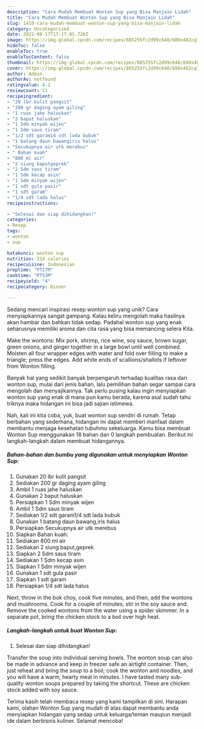 ```yaml
---
description: "Cara Mudah Membuat Wonton Sup yang Bisa Manjain Lidah"
title: "Cara Mudah Membuat Wonton Sup yang Bisa Manjain Lidah"
slug: 1410-cara-mudah-membuat-wonton-sup-yang-bisa-manjain-lidah
category: Uncategorized
date: 2022-08-17T17:17:01.726Z
image: https://img-global.cpcdn.com/recipes/885255fc2d99c648/680x482cq70/wonton-sup-foto-resep-utama.jpg
hideToc: false
enableToc: true
enableTocContent: false
thumbnail: https://img-global.cpcdn.com/recipes/885255fc2d99c648/680x482cq70/wonton-sup-foto-resep-utama.jpg
cover: https://img-global.cpcdn.com/recipes/885255fc2d99c648/680x482cq70/wonton-sup-foto-resep-utama.jpg
author: Admin
authorAv: notfound
ratingvalue: 4.1
reviewcount: 11
recipeingredient:
- "20 lbr kulit pangsit"
- "200 gr daging ayam giling"
- "1 ruas jahe haluskan"
- "2 baput haluskan"
- "1 Sdm minyak wijen"
- "1 Sdm saus tiram"
- "1/2 sdt garam14 sdt lada bubuk"
- "1 batang daun bawangiris halus"
- "Secukupnya air utk merebus"
- " Bahan kuah"
- "800 ml air"
- "2 siung baputgeprek"
- "2 Sdm saus tiram"
- "1 Sdm kecap asin"
- "1 Sdm minyak wijen"
- "1 sdt gula pasir"
- "1 sdt garam"
- "1/4 sdt lada halus"
recipeinstructions:

- "Selesai dan siap dihidangkan!"
categories:
- Resep
tags:
- wonton
- sup

katakunci: wonton sup 
nutrition: 214 calories
recipecuisine: Indonesian
preptime: "PT27M"
cooktime: "PT53M"
recipeyield: "4"
recipecategory: Dinner

---
```





Sedang mencari inspirasi resep wonton sup yang unik? Cara menyiapkannya sangat gampang. Kalau keliru mengolah maka hasilnya akan hambar dan bahkan tidak sedap. Padahal wonton sup yang enak seharusnya memiliki aroma dan cita rasa yang bisa memancing selera Kita.





Make the wontons: Mix pork, shrimp, rice wine, soy sauce, brown sugar, green onions, and ginger together in a large bowl until well combined. Moisten all four wrapper edges with water and fold over filling to make a triangle; press the edges. Add white ends of scallions/shallots if leftover from Wonton filling.

Banyak hal yang sedikit banyak berpengaruh terhadap kualitas rasa dari wonton sup, mulai dari jenis bahan, lalu pemilihan bahan segar sampai cara mengolah dan menyajikannya. Tak perlu pusing kalau ingin menyiapkan wonton sup yang enak di mana pun kamu berada, karena asal sudah tahu triknya maka hidangan ini bisa jadi sajian istimewa.






Nah, kali ini kita coba, yuk, buat wonton sup sendiri di rumah. Tetap berbahan yang sederhana, hidangan ini dapat memberi manfaat dalam membantu menjaga kesehatan tubuhmu sekeluarga. Kamu bisa membuat Wonton Sup menggunakan 18 bahan dan 0 langkah pembuatan. Berikut ini langkah-langkah dalam membuat hidangannya.

<!--inarticleads1-->

##### Bahan-bahan dan bumbu yang digunakan untuk menyiapkan Wonton Sup:

1. Gunakan 20 lbr kulit pangsit
1. Sediakan 200 gr daging ayam giling
1. Ambil 1 ruas jahe haluskan
1. Gunakan 2 baput haluskan
1. Persiapkan 1 Sdm minyak wijen
1. Ambil 1 Sdm saus tiram
1. Sediakan 1/2 sdt garam1/4 sdt lada bubuk
1. Gunakan 1 batang daun bawang,iris halus
1. Persiapkan Secukupnya air utk merebus
1. Siapkan  Bahan kuah:
1. Sediakan 800 ml air
1. Sediakan 2 siung baput,geprek
1. Siapkan 2 Sdm saus tiram
1. Sediakan 1 Sdm kecap asin
1. Siapkan 1 Sdm minyak wijen
1. Gunakan 1 sdt gula pasir
1. Siapkan 1 sdt garam
1. Persiapkan 1/4 sdt lada halus


Next, throw in the bok choy, cook five minutes, and then, add the wontons and mushrooms. Cook for a couple of minutes, stir in the soy sauce and. Remove the cooked wontons from the water using a spider skimmer. In a separate pot, bring the chicken stock to a boil over high heat. 

<!--inarticleads2-->

##### Langkah-langkah untuk buat Wonton Sup:


1. Selesai dan siap dihidangkan!

Transfer the soup into individual serving bowls. The wonton soup can also be made in advance and keep in freezer safe an airtight container. Then, just reheat and bring the soup to a boil; cook the wonton and noodles, and you will have a warm, hearty meal in minutes. I have tasted many sub-quality wonton soups prepared by taking the shortcut. These are chicken stock added with soy sauce. 

Terima kasih telah membaca resep yang kami tampilkan di sini. Harapan kami, olahan Wonton Sup yang mudah di atas dapat membantu anda menyiapkan hidangan yang sedap untuk keluarga/teman maupun menjadi ide dalam berbisnis kuliner. Selamat mencoba!
